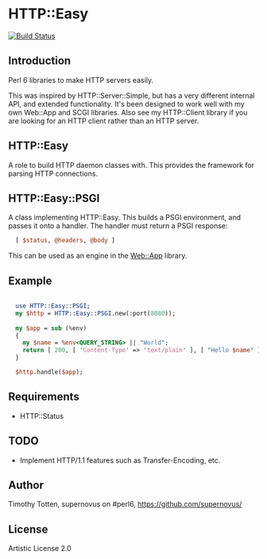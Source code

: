 # HTTP::Easy

[![Build Status](https://travis-ci.org/supernovus/perl6-http-easy.svg?branch=master)](https://travis-ci.org/supernovus/perl6-http-easy)

## Introduction

Perl 6 libraries to make HTTP servers easily. 

This was inspired by HTTP::Server::Simple, but has a very different internal
API, and extended functionality. It's been designed to work well with my
own Web::App and SCGI libraries. Also see my HTTP::Client library if you
are looking for an HTTP client rather than an HTTP server.

## HTTP::Easy

A role to build HTTP daemon classes with.
This provides the framework for parsing HTTP connections.

## HTTP::Easy::PSGI

A class implementing HTTP::Easy. This builds a PSGI environment, and passes 
it onto a handler. The handler must return a PSGI response:

```perl
  [ $status, @headers, @body ]
```

This can be used as an engine in the [Web::App](https://github.com/supernovus/perl6-web/) library.

## Example

```perl

  use HTTP::Easy::PSGI;
  my $http = HTTP::Easy::PSGI.new(:port(8080));
  
  my $app = sub (%env)
  {
    my $name = %env<QUERY_STRING> || "World";
    return [ 200, [ 'Content-Type' => 'text/plain' ], [ "Hello $name" ] ];
  }

  $http.handle($app);

```

## Requirements

 * HTTP::Status

## TODO

 * Implement HTTP/1.1 features such as Transfer-Encoding, etc.

## Author

Timothy Totten, supernovus on #perl6, https://github.com/supernovus/

## License

Artistic License 2.0

